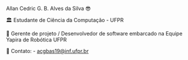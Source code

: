 Allan Cedric G. B. Alves da Silva :sunglasses:

:classical_building: Estudante de Ciência da Computação - UFPR

:honeybee: Gerente de projeto / Desenvolvedor de software embarcado na Equipe Yapira de Robótica UFPR

:speech_balloon: Contato:
    - acgbas19@inf.ufpr.br
